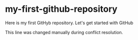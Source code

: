 # my-first-github-repository
Here is my first GitHyb repository. Let's get started with GitHub

This line was changed manually during conflict resolution.
